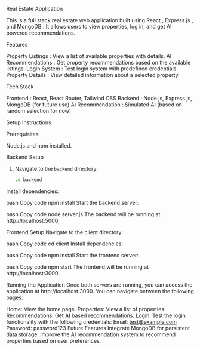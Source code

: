   Real Estate Application

This is a full stack real estate web application built using  React ,  Express.js , and  MongoDB . It allows users to view properties, log in, and get AI powered recommendations.

  Features

   Property Listings : View a list of available properties with details.
   AI Recommendations : Get property recommendations based on the available listings.
   Login System : Test login system with predefined credentials.
   Property Details : View detailed information about a selected property.

  Tech Stack

   Frontend : React, React Router, Tailwind CSS
   Backend : Node.js, Express.js, MongoDB (for future use)
   AI Recommendation : Simulated AI (based on random selection for now)

  Setup Instructions

   Prerequisites

   Node.js  and  npm  installed.

   Backend Setup

1. Navigate to the `backend` directory:
   ```bash
   cd backend
Install dependencies:

bash
Copy code
npm install
Start the backend server:

bash
Copy code
node server.js
The backend will be running at http://localhost:5000.

Frontend Setup
Navigate to the client directory:

bash
Copy code
cd client
Install dependencies:

bash
Copy code
npm install
Start the frontend server:

bash
Copy code
npm start
The frontend will be running at http://localhost:3000.

Running the Application
Once both servers are running, you can access the application at http://localhost:3000. You can navigate between the following pages:

Home: View the home page.
Properties: View a list of properties.
Recommendations: Get AI based recommendations.
Login: Test the login functionality with the following credentials:
Email: test@example.com
Password: password123
Future Features
Integrate MongoDB for persistent data storage.
Improve the AI recommendation system to recommend properties based on user preferences.
